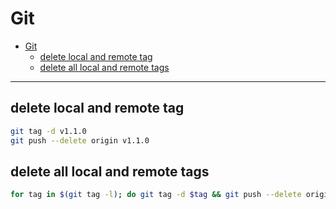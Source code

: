# Git
<!--ts-->
   * [Git](#git)
      * [delete local and remote tag](#delete-local-and-remote-tag)
      * [delete all local and remote tags](#delete-all-local-and-remote-tags)

<!-- Added by: morelly_t1, at: Sat 02 Jan 2021 09:04:24 PM CET -->

<!--te-->
---
## delete local and remote tag
```bash
git tag -d v1.1.0
git push --delete origin v1.1.0
```

## delete all local and remote tags
```bash
for tag in $(git tag -l); do git tag -d $tag && git push --delete origin $tag; done
```
